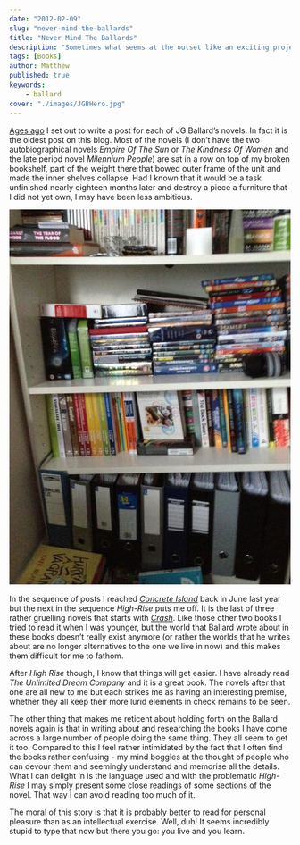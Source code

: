 ```yaml
---
date: "2012-02-09"
slug: "never-mind-the-ballards" 
title: "Never Mind The Ballards"
description: "Sometimes what seems at the outset like an exciting project can end up as a rod for your own back."
tags: [Books]
author: Matthew
published: true
keywords:
    - ballard
cover: "./images/JGBHero.jpg"
---
```


[Ages ago](j-g-ballard) I set out to write a post for each of JG Ballard’s novels. In fact it is the oldest post on this blog. Most of the novels (I don’t have the two autobiographical novels _Empire Of The Sun_ or _The Kindness Of Women_ and the late period novel _Milennium People_) are sat in a row on top of my broken bookshelf, part of the weight there that bowed outer frame of the unit and made the inner shelves collapse. Had I known that it would be a task unfinished nearly eighteen months later and destroy a piece a furniture that I did not yet own, I may have been less ambitious.

![My broken bookshelves](./images/Shelves.jpg)

In the sequence of posts I reached [_Concrete Island_](concrete-island) back in June last year but the next in the sequence _High-Rise_ puts me off. It is the last of three rather gruelling novels that starts with [_Crash_](crash). Like those other two books I tried to read it when I was younger, but the world that Ballard wrote about in these books doesn’t really exist anymore (or rather the worlds that he writes about are no longer alternatives to the one we live in now) and this makes them difficult for me to fathom.

After _High Rise_ though, I know that things will get easier. I have already read _The Unlimited Dream Company_ and it is a great book. The novels after that one are all new to me but each strikes me as having an interesting premise, whether they all keep their more lurid elements in check remains to be seen.

The other thing that makes me reticent about holding forth on the Ballard novels again is that in writing about and researching the books I have come across a large number of people doing the same thing. They all seem to get it too. Compared to this I feel rather intimidated by the fact that I often find the books rather confusing - my mind boggles at the thought of people who can devour them and seemingly understand and memorise all the details. What I can delight in is the language used and with the problematic _High-Rise_ I may simply present some close readings of some sections of the novel. That way I can avoid reading too much of it.

The moral of this story is that it is probably better to read for personal pleasure than as an intellectual exercise. Well, duh! It seems incredibly stupid to type that now but there you go: you live and you learn.